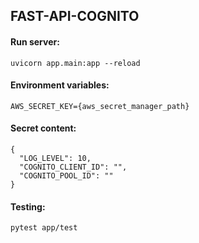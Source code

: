 ## FAST-API-COGNITO

#### Run server:

``uvicorn app.main:app --reload``

#### Environment variables:

```
AWS_SECRET_KEY={aws_secret_manager_path}
```

#### Secret content:

```
{
  "LOG_LEVEL": 10,
  "COGNITO_CLIENT_ID": "",
  "COGNITO_POOL_ID": ""
}
```

#### Testing:

```
pytest app/test
```
